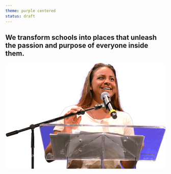 ```yaml
---
theme: purple centered
status: draft
---
```

## We transform schools into places that unleash the passion and purpose of everyone inside them.
![We transform schools](/img/mission-kamey.png)

